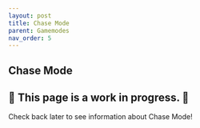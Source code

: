 ```yaml
---
layout: post
title: Chase Mode
parent: Gamemodes
nav_order: 5
---
```

**Chase Mode**
---

## 🚧 This page is a **work in progress**. 🚧

Check back later to see information about Chase Mode!